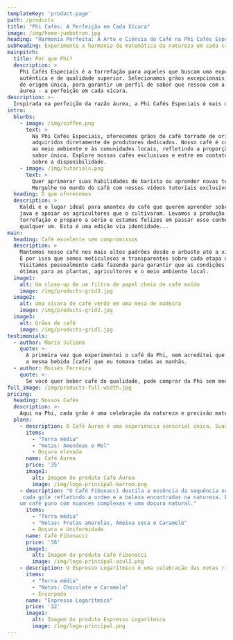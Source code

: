 ```yaml
---
templateKey: 'product-page'
path: /products
title: "Phi Cafés: A Perfeição em Cada Xícara"
image: /img/home-jumbotron.jpg
heading: "Harmonia Perfeita: A Arte e Ciência do Café na Phi Cafés Especiais"
subheading: Experimente a harmonia da matemática da natureza em cada café que oferecemos.
mainpitch:
  title: Por que Phi?
  description: >
    Phi Cafés Especiais é a torrefação para aqueles que buscam uma experiência de café
    autêntica e de qualidade superior. Selecionamos grãos excepcionais, provenientes
    de origem única, para garantir um perfil de sabor que ressoa com a proporção
    áurea - a perfeição em cada xícara.
description: >-
  Inspirada na perfeição da razão áurea, a Phi Cafés Especiais é mais do que uma loja de café, é uma ode à harmonia e ao equilíbrio que o Phi simboliza. Nossos cafés são cuidadosamente selecionados para refletir essa proporção divina, oferecendo sabores que são um verdadeiro tributo à beleza matemática. Cada gole é uma experiência que alia a arte da cafeicultura à precisão da razão áurea, criando uma sinfonia de aromas e sabores que ressoam com a perfeição da natureza. Descubra a essência do café em sua forma mais sublime na Phi Cafés Especiais.
intro:
  blurbs:
    - image: /img/coffee.png
      text: >
        Na Phi Cafés Especiais, oferecemos grãos de café torrado de origem única,
        adquiridos diretamente de produtores dedicados. Nosso café é cultivado com respeito
        ao meio ambiente e às comunidades locais, refletindo a proporção divina em cada
        sabor único. Explore nossas cafés exclusivos e entre em contato para saber mais
        sobre a disponibilidade.
    - image: /img/tutorials.png
      text: >
        Quer aprimorar suas habilidades de barista ou aprender novas técnicas de preparo?
        Mergulhe no mundo do café com nossos vídeos tutoriais exclusivos disponíveis no site da Phi Cafés Especiais e em nosso Instagram @phicafesespeciais. Aprenda com nossos especialistas as melhores técnicas de preparo e descubra os segredos para um café perfeito. Nossos tutoriais são projetados para inspirar e educar, seja você um novato ou um conhecedor de café.
  heading: O que oferecemos
  description: >
    Kaldi é o lugar ideal para amantes do café que querem aprender sobre a origem de seu
    java e apoiar os agricultores que o cultivaram. Levamos a produção de café,
    torrefação e preparo a sério e estamos felizes em passar esse conhecimento para
    qualquer um. Esta é uma edição via identidade...
main:
  heading: Café excelente sem compromissos
  description: >
    Mantemos nosso café nos mais altos padrões desde o arbusto até a xícara.
    É por isso que somos meticulosos e transparentes sobre cada etapa da jornada do café.
    Visitamos pessoalmente cada fazenda para garantir que as condições sejam
    ótimas para as plantas, agricultores e o meio ambiente local.
  image1:
    alt: Um close-up de um filtro de papel cheio de café moído
    image: /img/products-grid3.jpg
  image2:
    alt: Uma xícara de café verde em uma mesa de madeira
    image: /img/products-grid2.jpg
  image3:
    alt: Grãos de café
    image: /img/products-grid1.jpg
testimonials:
  - author: Maria Juliana
    quote: >-
      A primeira vez que experimentei o café da Phi, nem acreditei que era
      a mesma bebida [café] que eu tomava todas as manhãs.
  - author: Moisés Ferreira
    quote: >-
      Se você quer beber café de qualidade, pode comprar da Phi sem medo!
full_image: /img/products-full-width.jpg
pricing:
  heading: Nossos Cafés
  description: >-
    Aqui na Phi, cada grão é uma celebração da natureza e precisão matemática. Saboreie a perfeição em cada xícara. Faça seu pedido via WhatsApp e transforme seu ritual de café em uma experiência extraordinária.
  plans:
    - description: O Café Áurea é uma experiência sensorial única. Suas notas adocicadas são cuidadosamente harmonizadas para refletir a proporção áurea, oferecendo um perfil de sabor que é ao mesmo tempo rico e suavemente envolvente. Ideal para apreciadores que buscam um café com a perfeição matemática em sua essência.
      items:
        - "Torra média"
        - "Notas: Amendoas e Mel"
        - Doçura elevada
      name: Café Áurea
      price: '35'
      image1:
        alt: Imagem do produto Café Áurea
        image: /img/logo-principal-marrom.png
    - description: "O Café Fibonacci destila a essência da sequência numérica em notas frutadas e doces,
     cada gole refletindo a ordem e a beleza encontradas na natureza. É a escolha perfeita para quem busca
    um café puro com nuances complexas e uma doçura natural."
      items:
        - "Torra média"
        - "Notas: Frutas amarelas, Ameixa seca e Caramelo"
        - Doçura e Uniformidade
      name: Café Fibonacci
      price: '38'
      image1:
        alt: Imagem do produto Café Fibonacci
        image: /img/logo-principal-azul2.png
    - description: O Espresso Logarítmico é uma celebração das notas ricas e profundas que a natureza pode oferecer. Com um perfil de sabor que evoca a suavidade do chocolate e a sutileza das amêndoas, este café é meticulosamente calibrado para proporcionar uma experiência que é tão extraordinária quanto a própria função logarítmica. É a escolha ideal para os apreciadores de café que valorizam a profundidade e a riqueza em cada xícara.
      items:
        - "Torra média"
        - "Notas: Chocolate e Caramelo"
        - Encorpado
      name: "Espresso Logarítmico"
      price: '32'
      image1:
        alt: Imagem do produto Espresso Logarítmico
        image: /img/logo-principal.png
---
```


